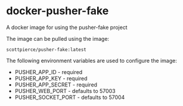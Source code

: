 # docker-pusher-fake
A docker image for using the pusher-fake project

The image can be pulled using the image:
```
scottpierce/pusher-fake:latest
```

The following environment variables are used to configure the image:
* PUSHER_APP_ID - required
* PUSHER_APP_KEY - required
* PUSHER_APP_SECRET - required
* PUSHER_WEB_PORT - defaults to 57003
* PUSHER_SOCKET_PORT - defaults to 57004